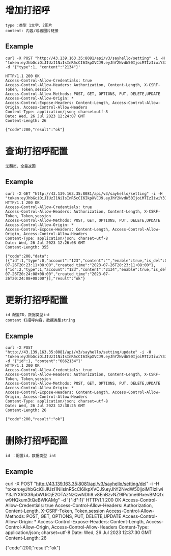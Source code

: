 # 增加打招呼

    type :类型 1文字、2图片
    content: 内容/或者图片链接

## Example 


    curl -X POST "http://43.139.163.35:8081/api/v3/sayhello/setting" -i -H "token:eyJhbGciOiJIUzI1NiIsInR5cCI6IkpXVCJ9.eyJhY2NvdW50IjoiMTIzIiwiY3JlYXRlX3RpbWUiOjE2OTAzNzQwNDh9.v8EnBzvNZ9lPotme6RxevBMQfxw9HQkum3tQeBWKAMg"  -d '{"type":1, "content":"2134"}'

    HTTP/1.1 200 OK
    Access-Control-Allow-Credentials: true
    Access-Control-Allow-Headers: Authorization, Content-Length, X-CSRF-Token, Token,session
    Access-Control-Allow-Methods: POST, GET, OPTIONS, PUT, DELETE,UPDATE
    Access-Control-Allow-Origin: *
    Access-Control-Expose-Headers: Content-Length, Access-Control-Allow-Origin, Access-Control-Allow-Headers
    Content-Type: application/json; charset=utf-8
    Date: Wed, 26 Jul 2023 12:24:07 GMT
    Content-Length: 26

    {"code":200,"result":"ok"}


# 查询打招呼配置

    无翻页，全量返回

## Example

    curl -X GET "http://43.139.163.35:8081/api/v3/sayhello/setting" -i -H "token:eyJhbGciOiJIUzI1NiIsInR5cCI6IkpXVCJ9.eyJhY2NvdW50IjoiMTIzIiwiY3JlYXRlX3RpbWUiOjE2OTAzNzQwNDh9.v8EnBzvNZ9lPotme6RxevBMQfxw9HQkum3tQeBWKAMg"  
    HTTP/1.1 200 OK
    Access-Control-Allow-Credentials: true
    Access-Control-Allow-Headers: Authorization, Content-Length, X-CSRF-Token, Token,session
    Access-Control-Allow-Methods: POST, GET, OPTIONS, PUT, DELETE,UPDATE
    Access-Control-Allow-Origin: *
    Access-Control-Expose-Headers: Content-Length, Access-Control-Allow-Origin, Access-Control-Allow-Headers
    Content-Type: application/json; charset=utf-8
    Date: Wed, 26 Jul 2023 12:26:08 GMT
    Content-Length: 355

    {"code":200,"data":[{"id":1,"type":0,"account":"123","content":"","enable":true,"is_del":0,"updated_time":"2023-07-26T20:23:11+08:00","created_time":"2023-07-26T20:23:11+08:00"},{"id":2,"type":1,"account":"123","content":"2134","enable":true,"is_del":0,"updated_time":"2023-07-26T20:24:08+08:00","created_time":"2023-07-26T20:24:08+08:00"}],"result":"ok"}

# 更新打招呼配置
    id 配置ID，数据类型int
    content 打招呼内容，数据类型string
## Example 

    curl -X POST "http://43.139.163.35:8081/api/v3/sayhello/setting/update" -i -H "token:eyJhbGciOiJIUzI1NiIsInR5cCI6IkpXVCJ9.eyJhY2NvdW50IjoiMTIzIiwiY3JlYXRlX3RpbWUiOjE2OTAzNzQwNDh9.v8EnBzvNZ9lPotme6RxevBMQfxw9HQkum3tQeBWKAMg"  -d '{"id":1, "content":"6662134"}'
    HTTP/1.1 200 OK
    Access-Control-Allow-Credentials: true
    Access-Control-Allow-Headers: Authorization, Content-Length, X-CSRF-Token, Token,session
    Access-Control-Allow-Methods: POST, GET, OPTIONS, PUT, DELETE,UPDATE
    Access-Control-Allow-Origin: *
    Access-Control-Expose-Headers: Content-Length, Access-Control-Allow-Origin, Access-Control-Allow-Headers
    Content-Type: application/json; charset=utf-8
    Date: Wed, 26 Jul 2023 12:30:25 GMT
    Content-Length: 26

    {"code":200,"result":"ok"}


# 删除打招呼配置

    id ：配置id，数据类型 int
## Example  

curl -X POST "http://43.139.163.35:8081/api/v3/sayhello/setting/del" -i -H "token:eyJhbGciOiJIUzI1NiIsInR5cCI6IkpXVCJ9.eyJhY2NvdW50IjoiMTIzIiwiY3JlYXRlX3RpbWUiOjE2OTAzNzQwNDh9.v8EnBzvNZ9lPotme6RxevBMQfxw9HQkum3tQeBWKAMg"  -d '{"id":1}'
HTTP/1.1 200 OK
Access-Control-Allow-Credentials: true
Access-Control-Allow-Headers: Authorization, Content-Length, X-CSRF-Token, Token,session
Access-Control-Allow-Methods: POST, GET, OPTIONS, PUT, DELETE,UPDATE
Access-Control-Allow-Origin: *
Access-Control-Expose-Headers: Content-Length, Access-Control-Allow-Origin, Access-Control-Allow-Headers
Content-Type: application/json; charset=utf-8
Date: Wed, 26 Jul 2023 12:37:30 GMT
Content-Length: 26

{"code":200,"result":"ok"}